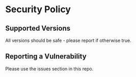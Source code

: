 # Security Policy

## Supported Versions

All versions should be safe - please report if otherwise true.

## Reporting a Vulnerability

Please use the issues section in this repo.
